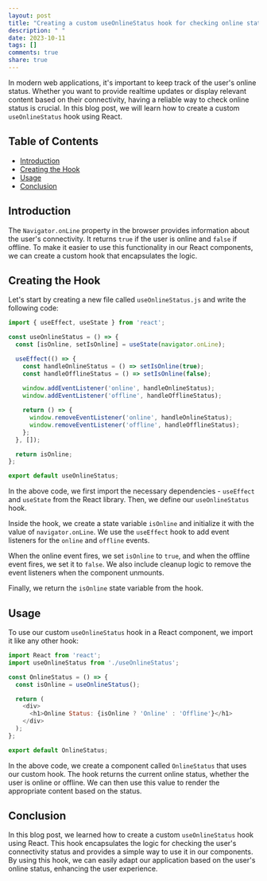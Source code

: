 ```yaml
---
layout: post
title: "Creating a custom useOnlineStatus hook for checking online status"
description: " "
date: 2023-10-11
tags: []
comments: true
share: true
---
```


In modern web applications, it's important to keep track of the user's online status. Whether you want to provide realtime updates or display relevant content based on their connectivity, having a reliable way to check online status is crucial. In this blog post, we will learn how to create a custom `useOnlineStatus` hook using React.

## Table of Contents
- [Introduction](#introduction)
- [Creating the Hook](#creating-the-hook)
- [Usage](#usage)
- [Conclusion](#conclusion)

## Introduction

The `Navigator.onLine` property in the browser provides information about the user's connectivity. It returns `true` if the user is online and `false` if offline. To make it easier to use this functionality in our React components, we can create a custom hook that encapsulates the logic.

## Creating the Hook

Let's start by creating a new file called `useOnlineStatus.js` and write the following code:

```javascript
import { useEffect, useState } from 'react';

const useOnlineStatus = () => {
  const [isOnline, setIsOnline] = useState(navigator.onLine);

  useEffect(() => {
    const handleOnlineStatus = () => setIsOnline(true);
    const handleOfflineStatus = () => setIsOnline(false);
    
    window.addEventListener('online', handleOnlineStatus);
    window.addEventListener('offline', handleOfflineStatus);

    return () => {
      window.removeEventListener('online', handleOnlineStatus);
      window.removeEventListener('offline', handleOfflineStatus);
    };
  }, []);

  return isOnline;
};

export default useOnlineStatus;
```

In the above code, we first import the necessary dependencies - `useEffect` and `useState` from the React library. Then, we define our `useOnlineStatus` hook. 

Inside the hook, we create a state variable `isOnline` and initialize it with the value of `navigator.onLine`. We use the `useEffect` hook to add event listeners for the `online` and `offline` events. 

When the online event fires, we set `isOnline` to `true`, and when the offline event fires, we set it to `false`. We also include cleanup logic to remove the event listeners when the component unmounts.

Finally, we return the `isOnline` state variable from the hook.

## Usage

To use our custom `useOnlineStatus` hook in a React component, we import it like any other hook:

```javascript
import React from 'react';
import useOnlineStatus from './useOnlineStatus';

const OnlineStatus = () => {
  const isOnline = useOnlineStatus();

  return (
    <div>
      <h1>Online Status: {isOnline ? 'Online' : 'Offline'}</h1>
    </div>
  );
};

export default OnlineStatus;
```

In the above code, we create a component called `OnlineStatus` that uses our custom hook. The hook returns the current online status, whether the user is online or offline. We can then use this value to render the appropriate content based on the status.

## Conclusion

In this blog post, we learned how to create a custom `useOnlineStatus` hook using React. This hook encapsulates the logic for checking the user's connectivity status and provides a simple way to use it in our components. By using this hook, we can easily adapt our application based on the user's online status, enhancing the user experience.